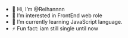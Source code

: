 - 👋 Hi, I’m @Reihannnn
- 👀 I’m interested in FrontEnd web role
- 🌱 I’m currently learning JavaScript language.
- ⚡ Fun fact: iam still single until now

<!---
Reihannnn/Reihannnn is a ✨ special ✨ repository because its `README.md` (this file) appears on your GitHub profile.
You can click the Preview link to take a look at your changes.
--->
